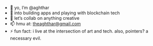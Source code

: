 - 👋 yo, I’m @aghthar
- 👀 into building apps and playing with blockchain tech
- 💞️ let’s collab on anything creative
- 📫 hmu at: theaghthar@gmail.com
- ⚡ fun fact: i live at the intersection of art and tech. also, pointers? a necessary evil.
<!---
aghthar/aghthar is a ✨ special ✨ repository because its `README.md` (this file) appears on your GitHub profile.
You can click the Preview link to take a look at your changes.
--->
